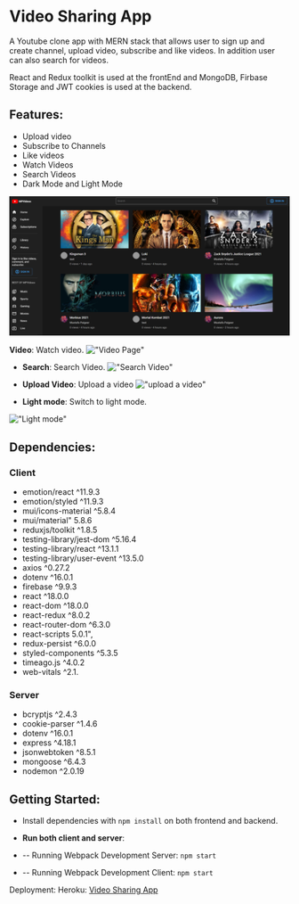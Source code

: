 # Video Sharing App

A Youtube clone app with MERN stack that allows user to sign up and create channel, upload video, subscribe and like videos. In addition user can also search for videos.

React and Redux toolkit is used at the frontEnd and MongoDB, Firbase Storage and JWT cookies is used at the backend.


## Features:
- Upload video
- Subscribe to Channels
- Like videos
- Watch Videos
- Search Videos
- Dark Mode and Light Mode

!["Home Page"](https://github.com/MustafaPaigeer/videoSharingApp/blob/master/client/public/screenshots/1.png)

**Video**: Watch video.
!["Video Page"]()

- **Search**: Search Video.
  !["Search Video"]()

- **Upload Video**: Upload a video
  !["upload a video"]()

- **Light mode**: Switch to light mode.

!["Light mode"]()

## Dependencies:

### Client
- emotion/react ^11.9.3
- emotion/styled ^11.9.3
- mui/icons-material ^5.8.4
- mui/material" 5.8.6
- reduxjs/toolkit ^1.8.5
- testing-library/jest-dom ^5.16.4
- testing-library/react ^13.1.1
- testing-library/user-event ^13.5.0
- axios ^0.27.2
- dotenv ^16.0.1
- firebase ^9.9.3
- react ^18.0.0
- react-dom ^18.0.0
- react-redux ^8.0.2
- react-router-dom ^6.3.0
- react-scripts 5.0.1",
- redux-persist ^6.0.0
- styled-components ^5.3.5
- timeago.js ^4.0.2
- web-vitals ^2.1.

### Server

- bcryptjs ^2.4.3
- cookie-parser ^1.4.6
- dotenv ^16.0.1
- express ^4.18.1
- jsonwebtoken ^8.5.1
- mongoose ^6.4.3
- nodemon ^2.0.19


## Getting Started:

- Install dependencies with `npm install` on both frontend and backend.

- **Run both client and server**:
- -- Running Webpack Development Server: `npm start`
- -- Running Webpack Development Client: `npm start`

Deployment:
Heroku:
[Video Sharing App]()
